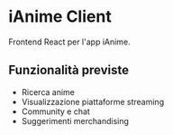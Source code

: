 # iAnime Client

Frontend React per l'app iAnime.

## Funzionalità previste
- Ricerca anime
- Visualizzazione piattaforme streaming
- Community e chat
- Suggerimenti merchandising
